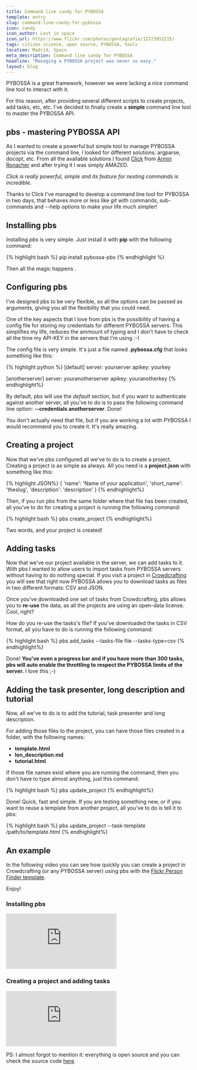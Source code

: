 ```yaml
---
title: Command line candy for PYBOSSA
template: entry
slug: command-line-candy-for-pybossa
icon: candy
icon_author: Lost in space
icon_url: https://www.flickr.com/photos/gentagrafie/12723952215/
tags: citizen science, open source, PYBOSSA, tools
location: Madrid, Spain
meta_description: Command line candy for PYBOSSA
headline: "Managing a PYBOSSA project was never so easy."
layout: blog
---
```


PYBOSSA is a great framework, however we were lacking a nice command line tool to 
interact with it.

For this reason, after providing several different scripts to create projects, add 
tasks, etc, etc. I've decided to finally create a **simple** command line tool to 
master the PYBOSSA API.

<!--more-->

## pbs - mastering PYBOSSA API

As I wanted to create a powerful but simple tool to manage PYBOSSA projects via the 
command line, I looked for different solutions: argparse, docopt, etc. From all the
available solutions I found [Click](http://click.pocoo.org/) from 
[Armin Ronacher](http://lucumr.pocoo.org/) and after trying it I was simply AMAZED.

*Click is really powerful, simple and its feature for nesting commands is incredible.*

Thanks to Click I've managed to develop a command line tool for PYBOSSA in two days, 
that behaves more or less like *git* with commands, sub-commands and --help options 
to make your life much simpler!

## Installing pbs

Installing *pbs* is very simple. Just install it with **pip** with the following command:

{% highlight bash %}
 pip install pybossa-pbs
{% endhighlight %}

Then all the magic happens <i class="twa twa-wink"></i>.

## Configuring pbs

I've designed pbs to be very flexible, so all the options can be passed as arguments,
giving you all the flexibility that you could need.

One of the key aspects that I love from pbs is the possibility of having a config file 
for storing my credentials for different PYBOSSA servers. This simplifies my life, 
reduces the ammount of typing and I don't have to check all the time my API-KEY in the 
servers that I'm using :-)

The config file is very simple. It's just a file named **.pybossa.cfg** that looks something
like this:

{% highlight python %}
 [default]
 server: yourserver
 apikey: yourkey

 [anotherserver]
 server: youranotherserver
 apikey: youranotherkey
{% endhighlight%}

By default, pbs will use the *default* section, but if you want to authenticate against
another server, all you've to do is to pass the following command line option: **--credentials anotherserver**.
Done!

You don't actually need that file, but if you are working a lot with PYBOSSA I would 
recommend you to create it. It's really amazing.

## Creating a project

Now that we've pbs configured all we've to do is to create a project. Creating a project
is as simple as always. All you need is a **project.json** with something like this:

{% highlight JSON%}
 { 
    'name': 'Name of your application',
    'short_name': 'theslug',
    'description': 'description'
 }
{% endhighlight%}

Then, if you run pbs from the same folder where that file has been created, all you've
to do for creating a project is running the following command:

{% highlight bash %}
pbs create_project
{% endhighlight%}

Two words, and your project is created!

## Adding tasks

Now that we've our project available in the server, we can add tasks to it. With pbs
I wanted to allow users to import tasks from PYBOSSA servers without having to do 
nothing special. If you visit a project in [Crowdcrafting](http://crowdcrafting.org)
you will see that right now PYBOSSA allows you to download tasks as files in two 
different formats: CSV and JSON.

Once you've downloaded one set of tasks from Crowdcrafting, pbs allows you to **re-use** 
the data, as all the projects are using an open-data license. Cool, right? 

How do you re-use the tasks's file? If you've downloaded the tasks in CSV format, all
you have to do is running the following command:

{% highlight bash %}
pbs add_tasks --tasks-file file --tasks-type=csv
{% endhighlight%}

Done! **You've even a progress bar and if you have more than 300 tasks, pbs will auto
enable the throttling to respect the PYBOSSA limits of the server.** I love this ;-)

## Adding the task presenter, long description and tutorial

Now, all we've to do is to add the tutorial, task presenter and long description. 

For adding those files to the project, you can have those files created in a folder, 
with the following names:

 * **template.html**
 * **lon_description.md**
 * **tutorial.html**

If those file names exist where you are running the command, then you don't have to
type almost anything, just this command:

{% highlight bash %}
pbs update_project
{% endhighlight%}

Done! Quick, fast and simple. If you are testing something new, or if you want to 
reuse a template from another project, all you've to do is tell it to pbs:

{% highlight bash %}
pbs update_project --task-template /path/to/template.html
{% endhighlight%}


## An example

In the following video you can see how quickly you can create a project in 
Crowdcrafting (or any PYBOSSA server) using pbs with the [Flickr Person Finder template](https://github.com/PYBOSSA/app-flickrperson/).

Enjoy!

### Installing pbs


<div class="embed-responsive embed-responsive-16by9">
<iframe src='http://player.vimeo.com/video/99921525' frameborder='0' webkitAllowFullScreen mozallowfullscreen allowFullScreen></iframe>
</div>

### Creating a project and adding tasks

<div class="embed-responsive embed-responsive-16by9">
<iframe src='http://player.vimeo.com/video/99921526' frameborder='0' webkitAllowFullScreen mozallowfullscreen allowFullScreen></iframe></div>

PS: I almost forgot to mention it: everything is open source and you can check the 
source code [here](https://github.com/PYBOSSA/pbs/).
